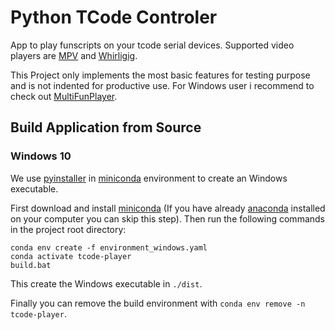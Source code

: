 # Python TCode Controler

App to play funscripts on your tcode serial devices. Supported video players are [MPV](https://mpv.io/) and [Whirligig](http://www.whirligig.xyz/).

This Project only implements the most basic features for testing purpose and is not indented for productive use. For Windows user i recommend to check out [MultiFunPlayer](https://github.com/Yoooi0/MultiFunPlayer).

## Build Application from Source

### Windows 10

We use [pyinstaller](https://pypi.org/project/pyinstaller/) in [miniconda](https://docs.conda.io/en/latest/miniconda.html) environment to create an Windows executable.

First download and install [miniconda](https://docs.conda.io/en/latest/miniconda.html) (If you have already [anaconda](https://www.anaconda.com/) installed on your computer you can skip this step). Then run the following commands in the project root directory:

```
conda env create -f environment_windows.yaml
conda activate tcode-player
build.bat
```

This create the Windows executable in `./dist`.

Finally you can remove the build environment with `conda env remove -n tcode-player`.
